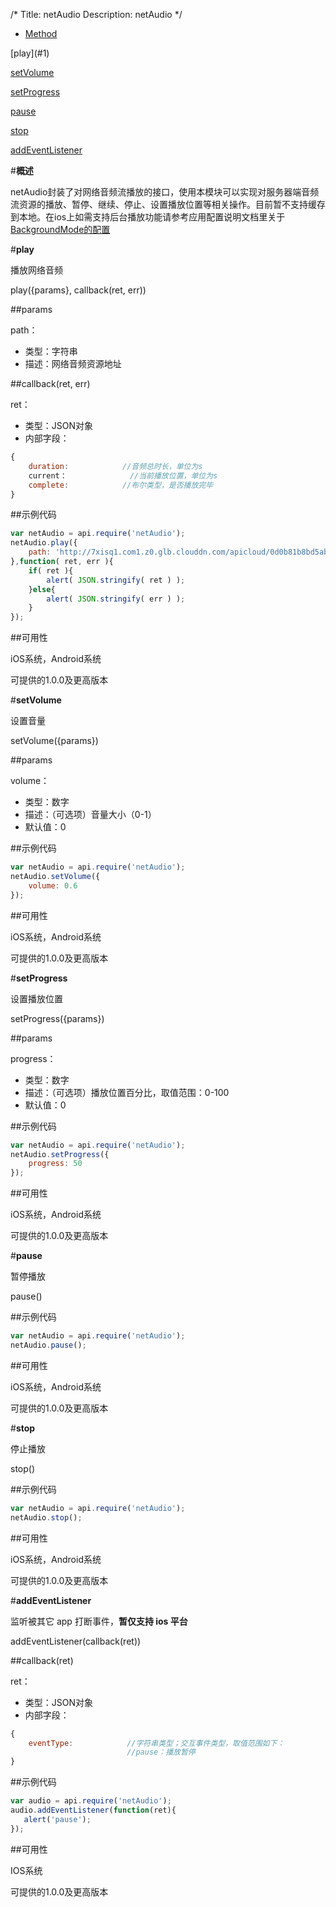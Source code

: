 /*
Title: netAudio
Description: netAudio
*/

<ul id="tab" class="clearfix">
	<li class="active"><a href="#method-content">Method</a></li>
</ul>
<div id="method-content">

<div class="outline">
[play](#1)

[setVolume](#2)

[setProgress](#3)

[pause](#4)

[stop](#5)

[addEventListener](#6)
</div>

#**概述**

netAudio封装了对网络音频流播放的接口，使用本模块可以实现对服务器端音频流资源的播放、暂停、继续、停止、设置播放位置等相关操作。目前暂不支持缓存到本地。在ios上如需支持后台播放功能请参考应用配置说明文档里关于[BackgroundMode的配置](http://docs.apicloud.com/APICloud/技术专题/app-config-manual)

#**play**<div id="1"></div>

播放网络音频

play({params}, callback(ret, err))

##params

path：

- 类型：字符串
- 描述：网络音频资源地址

##callback(ret, err)

ret：

- 类型：JSON对象
- 内部字段：

```js
{
	duration:            //音频总时长，单位为s
	current：			  //当前播放位置，单位为s
	complete:			 //布尔类型，是否播放完毕
}
```

##示例代码

```js
var netAudio = api.require('netAudio');
netAudio.play({
	path: 'http://7xisq1.com1.z0.glb.clouddn.com/apicloud/0d0b81b8bd5ab81bda9ca54267eb9b98.mp3'
},function( ret, err ){		
	if( ret ){
		alert( JSON.stringify( ret ) );
	}else{
		alert( JSON.stringify( err ) );
	}
});
```

##可用性

iOS系统，Android系统

可提供的1.0.0及更高版本



#**setVolume**<div id="2"></div>

设置音量

setVolume({params})

##params

volume：

- 类型：数字
- 描述：（可选项）音量大小（0-1）
- 默认值：0

##示例代码

```js
var netAudio = api.require('netAudio');
netAudio.setVolume({
	volume: 0.6
});
```

##可用性

iOS系统，Android系统

可提供的1.0.0及更高版本



#**setProgress**<div id="3"></div>

设置播放位置

setProgress({params})

##params

progress：

- 类型：数字
- 描述：（可选项）播放位置百分比，取值范围：0-100
- 默认值：0

##示例代码

```js
var netAudio = api.require('netAudio');
netAudio.setProgress({
	progress: 50
});
```

##可用性

iOS系统，Android系统

可提供的1.0.0及更高版本



#**pause**<div id="4"></div>

暂停播放

pause()

##示例代码

```js
var netAudio = api.require('netAudio');
netAudio.pause();
```

##可用性

iOS系统，Android系统

可提供的1.0.0及更高版本



#**stop**<div id="5"></div>

停止播放

stop()

##示例代码

```js
var netAudio = api.require('netAudio');
netAudio.stop();
```

##可用性

iOS系统，Android系统

可提供的1.0.0及更高版本

#**addEventListener**<div id="6"></div>

监听被其它 app 打断事件，**暂仅支持 ios 平台**

addEventListener(callback(ret))

##callback(ret)

ret：

- 类型：JSON对象
- 内部字段：

```js
{
	eventType:            //字符串类型；交互事件类型，取值范围如下：
	                      //pause：播放暂停
}
```

##示例代码

```js
var audio = api.require('netAudio');
audio.addEventListener(function(ret){
   alert('pause');
});
```

##可用性

IOS系统

可提供的1.0.0及更高版本
